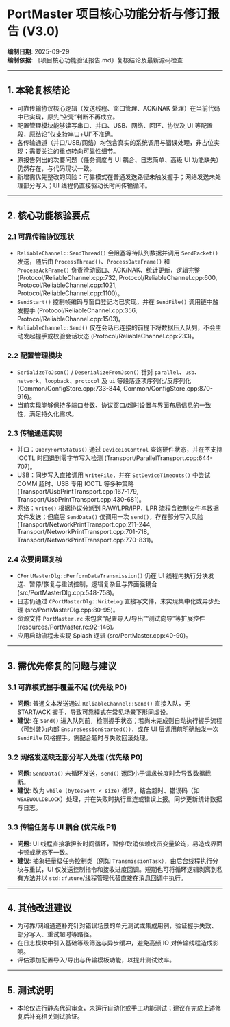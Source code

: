 ﻿# PortMaster 项目核心功能分析与修订报告 (V3.0)

**编制日期**: 2025-09-29  
**编制依据**: 《项目核心功能验证报告.md》复核结论及最新源码检查

---

## 1. 本轮复核结论
- 可靠传输协议核心逻辑（发送线程、窗口管理、ACK/NAK 处理）在当前代码中已实现，原先“空壳”判断不再成立。
- 配置管理模块能够读写串口、并口、USB、网络、回环、协议及 UI 等配置段，原结论“仅支持串口+UI”不准确。
- 各传输通道（并口/USB/网络）均包含真实的系统调用与错误处理，非占位实现；需要关注的重点转向可靠性细节。
- 原报告列出的次要问题（任务调度与 UI 耦合、日志简单、高级 UI 功能缺失）仍然存在，与代码现状一致。
- 新增需优先整改的风险：可靠模式在普通发送路径未触发握手；网络发送未处理部分写入；UI 线程仍直接驱动长时间传输循环。

---

## 2. 核心功能核验要点

### 2.1 可靠传输协议现状
- `ReliableChannel::SendThread()` 会阻塞等待队列数据并调用 `SendPacket()` 发送，随后由 `ProcessThread()`、`ProcessDataFrame()` 和 `ProcessAckFrame()` 负责滑动窗口、ACK/NAK、统计更新，逻辑完整 (Protocol/ReliableChannel.cpp:732, Protocol/ReliableChannel.cpp:600, Protocol/ReliableChannel.cpp:1021, Protocol/ReliableChannel.cpp:1100)。
- `SendStart()` 控制帧编码与窗口登记均已实现，并在 `SendFile()` 调用链中触发握手 (Protocol/ReliableChannel.cpp:356, Protocol/ReliableChannel.cpp:1503)。
- `ReliableChannel::Send()` 仅在会话已连接的前提下将数据压入队列，不会主动发起握手或校验会话状态 (Protocol/ReliableChannel.cpp:233)。

### 2.2 配置管理模块
- `SerializeToJson()` / `DeserializeFromJson()` 针对 `parallel`、`usb`、`network`、`loopback`、`protocol` 及 `ui` 等段落逐项序列化/反序列化 (Common/ConfigStore.cpp:733-844, Common/ConfigStore.cpp:870-916)。
- 当前实现能够保持多端口参数、协议窗口/超时设置与界面布局信息的一致性，满足持久化需求。

### 2.3 传输通道实现
- 并口：`QueryPortStatus()` 通过 `DeviceIoControl` 查询硬件状态，并在不支持 IOCTL 时回退到零字节写入检测 (Transport/ParallelTransport.cpp:644-707)。
- USB：同步写入直接调用 `WriteFile`，并在 `SetDeviceTimeouts()` 中尝试 COMM 超时、USB 专用 IOCTL 等多种策略 (Transport/UsbPrintTransport.cpp:167-179, Transport/UsbPrintTransport.cpp:430-681)。
- 网络：`Write()` 根据协议分派到 RAW/LPR/IPP，LPR 流程含控制文件与数据文件发送；但底层 `SendData()` 仅调用一次 `send()`，存在部分写入风险 (Transport/NetworkPrintTransport.cpp:211-244, Transport/NetworkPrintTransport.cpp:701-718, Transport/NetworkPrintTransport.cpp:770-831)。

### 2.4 次要问题复核
- `CPortMasterDlg::PerformDataTransmission()` 仍在 UI 线程内执行分块发送、暂停/恢复与重试控制，逻辑复杂且与界面强耦合 (src/PortMasterDlg.cpp:548-758)。
- 日志仍通过 `CPortMasterDlg::WriteLog` 直接写文件，未实现集中化或异步处理 (src/PortMasterDlg.cpp:80-95)。
- 资源文件 `PortMaster.rc` 未包含“配置导入/导出”“测试向导”等扩展控件 (resources/PortMaster.rc:92-146)。
- 应用启动流程未实现 Splash 逻辑 (src/PortMaster.cpp:40-90)。

---

## 3. 需优先修复的问题与建议

### 3.1 可靠模式握手覆盖不足 (优先级 P0)
- **问题**: 普通文本发送通过 `ReliableChannel::Send()` 直接入队，无 START/ACK 握手，导致可靠模式在常见场景下形同虚设。
- **建议**: 在 `Send()` 进入队列前，检测握手状态；若尚未完成则自动执行握手流程（可封装为内部 `EnsureSessionStarted()`），或在 UI 层调用前明确触发一次 `SendFile` 风格握手。需配合超时与失败回滚处理。

### 3.2 网络发送缺乏部分写入处理 (优先级 P0)
- **问题**: `SendData()` 未循环发送，`send()` 返回小于请求长度时会导致数据截断。
- **建议**: 改为 `while (bytesSent < size)` 循环，结合超时、错误码（如 `WSAEWOULDBLOCK`）处理，并在失败时执行重连或错误上报。同步更新统计数据与日志。

### 3.3 传输任务与 UI 耦合 (优先级 P1)
- **问题**: UI 线程直接承担长时间循环，暂停/取消依赖成员变量轮询，易造成界面卡顿或状态不一致。
- **建议**: 抽象轻量级任务控制类（例如 `TransmissionTask`），由后台线程执行分块与重试，UI 仅发送控制指令和接收进度回调。短期也可将循环逻辑剥离到私有方法并以 `std::future`/线程管理代替直接在消息回调中执行。

---

## 4. 其他改进建议
- 为可靠/网络通道补充针对错误场景的单元测试或集成用例，验证握手失效、部分写入、重试超时等路径。
- 在日志模块中引入基础等级筛选与异步缓冲，避免高频 IO 对传输线程造成影响。
- 评估添加配置导入/导出与传输模板功能，以提升测试效率。

---

## 5. 测试说明
- 本轮仅进行静态代码审查，未运行自动化或手工功能测试；建议在完成上述修复后补充相关测试验证。
